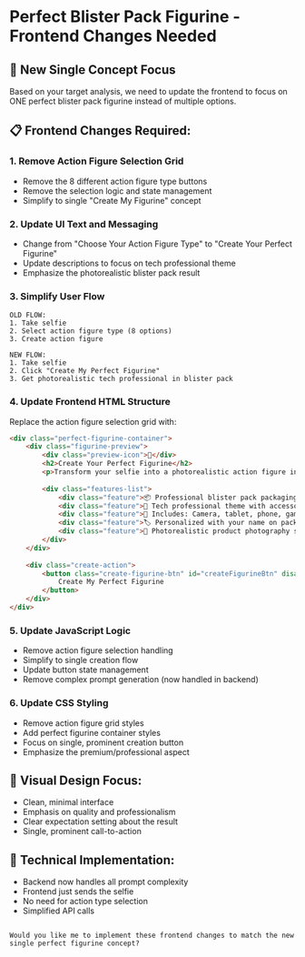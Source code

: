 # Perfect Blister Pack Figurine - Frontend Changes Needed

## 🎯 New Single Concept Focus

Based on your target analysis, we need to update the frontend to focus on ONE perfect blister pack figurine instead of multiple options.

## 📋 Frontend Changes Required:

### 1. Remove Action Figure Selection Grid
- Remove the 8 different action figure type buttons
- Remove the selection logic and state management
- Simplify to single "Create My Figurine" concept

### 2. Update UI Text and Messaging
- Change from "Choose Your Action Figure Type" to "Create Your Perfect Figurine"
- Update descriptions to focus on tech professional theme
- Emphasize the photorealistic blister pack result

### 3. Simplify User Flow
```
OLD FLOW:
1. Take selfie
2. Select action figure type (8 options)
3. Create action figure

NEW FLOW:
1. Take selfie  
2. Click "Create My Perfect Figurine"
3. Get photorealistic tech professional in blister pack
```

### 4. Update Frontend HTML Structure
Replace the action figure selection grid with:

```html
<div class="perfect-figurine-container">
    <div class="figurine-preview">
        <div class="preview-icon">🎁</div>
        <h2>Create Your Perfect Figurine</h2>
        <p>Transform your selfie into a photorealistic action figure in professional blister pack packaging!</p>
        
        <div class="features-list">
            <div class="feature">📦 Professional blister pack packaging</div>
            <div class="feature">🎯 Tech professional theme with accessories</div>
            <div class="feature">📱 Includes: Camera, tablet, phone, gaming controller, robot, bicycle, sneakers</div>
            <div class="feature">🏷️ Personalized with your name on packaging</div>
            <div class="feature">📸 Photorealistic product photography style</div>
        </div>
    </div>
    
    <div class="create-action">
        <button class="create-figurine-btn" id="createFigurineBtn" disabled>
            Create My Perfect Figurine
        </button>
    </div>
</div>
```

### 5. Update JavaScript Logic
- Remove action figure selection handling
- Simplify to single creation flow
- Update button state management
- Remove complex prompt generation (now handled in backend)

### 6. Update CSS Styling
- Remove action figure grid styles
- Add perfect figurine container styles
- Focus on single, prominent creation button
- Emphasize the premium/professional aspect

## 🎨 Visual Design Focus:
- Clean, minimal interface
- Emphasis on quality and professionalism  
- Clear expectation setting about the result
- Single, prominent call-to-action

## 🚀 Technical Implementation:
- Backend now handles all prompt complexity
- Frontend just sends the selfie
- No need for action type selection
- Simplified API calls
```

Would you like me to implement these frontend changes to match the new single perfect figurine concept?
